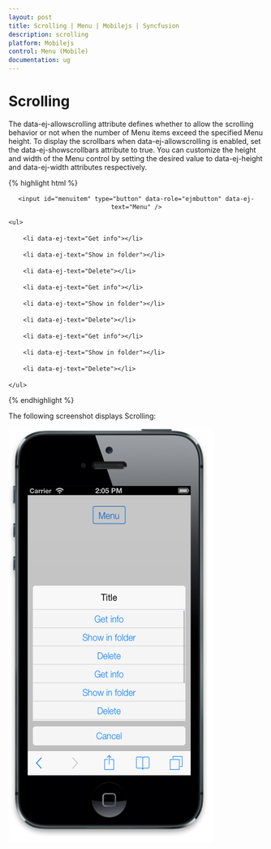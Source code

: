 ```yaml
---
layout: post
title: Scrolling | Menu | Mobilejs | Syncfusion
description: scrolling 	
platform: Mobilejs
control: Menu (Mobile)
documentation: ug
---
```


# Scrolling 	

The data-ej-allowscrolling attribute defines whether to allow the scrolling behavior or not when the number of Menu items exceed the specified Menu height. To display the scrollbars when data-ej-allowscrolling is enabled, set the data-ej-showscrollbars attribute to true. You can customize the height and width of the Menu control by setting the desired value to data-ej-height and data-ej-width attributes respectively.

{% highlight html %}

<div style="text-align: center;">

	<input id="menuitem" type="button" data-role="ejmbutton" data-ej-text="Menu" />

</div>

<div id="menu_sample" data-role="ejmmenu" data-ej-target="menuitem" data-ej-allowscrolling="true" data-ej-height=200 data-ej-allowscrolling="true" data-ej-showscrollbars="true">

	<ul>

		<li data-ej-text="Get info"></li>

		<li data-ej-text="Show in folder"></li>

		<li data-ej-text="Delete"></li>

		<li data-ej-text="Get info"></li>

		<li data-ej-text="Show in folder"></li>

		<li data-ej-text="Delete"></li>

		<li data-ej-text="Get info"></li>

		<li data-ej-text="Show in folder"></li>

		<li data-ej-text="Delete"></li>

	</ul>

</div>

{% endhighlight %}

The following screenshot displays Scrolling:

![](Scrolling_images/Scrolling_img1.png)
